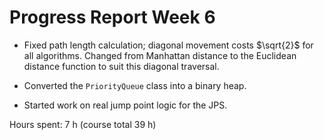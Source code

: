 # Progress Report Week 6

- Fixed path length calculation; diagonal movement costs $\sqrt{2}$ for all algorithms. Changed from Manhattan distance to the Euclidean distance function to suit this diagonal traversal.

- Converted the `PriorityQueue` class into a binary heap.

- Started work on real jump point logic for the JPS.

Hours spent: 7 h (course total 39 h)
